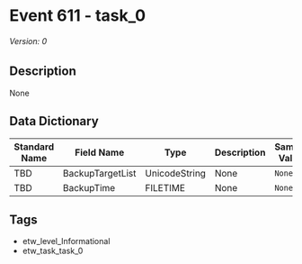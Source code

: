 # Event 611 - task_0
###### Version: 0

## Description
None

## Data Dictionary
|Standard Name|Field Name|Type|Description|Sample Value|
|---|---|---|---|---|
|TBD|BackupTargetList|UnicodeString|None|`None`|
|TBD|BackupTime|FILETIME|None|`None`|

## Tags
* etw_level_Informational
* etw_task_task_0